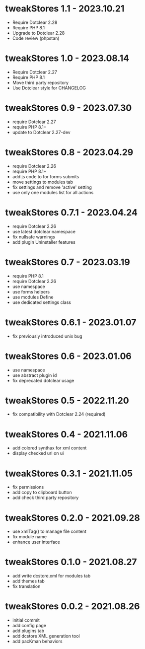 tweakStores 1.1 - 2023.10.21
===========================================================
* Require Dotclear 2.28
* Require PHP 8.1
* Upgrade to Dotclear 2.28
* Code review (phpstan)

tweakStores 1.0 - 2023.08.14
===========================================================
* Require Dotclear 2.27
* Require PHP 8.1
* Move third party repository
* Use Dotclear style for CHANGELOG

tweakStores 0.9 - 2023.07.30
===========================================================
* require Dotclear 2.27
* require PHP 8.1+
* update to Dotclear 2.27-dev

tweakStores 0.8 - 2023.04.29
===========================================================
* require Dotclear 2.26
* require PHP 8.1+
* add js code to for forms submits
* move settings to modules tab
* fix settings and remove 'active' setting
* use only one modules list for all actions

tweakStores 0.7.1 - 2023.04.24
===========================================================
* require Dotclear 2.26
* use latest dotclear namespace
* fix nullsafe warnings
* add plugin Uninstaller features

tweakStores 0.7 - 2023.03.19
===========================================================
* require PHP 8.1
* require Dotclear 2.26
* use namespace
* use forms helpers
* use modules Define
* use dedicated settings class

tweakStores 0.6.1 - 2023.01.07
===========================================================
* fix previously introduced unix bug

tweakStores 0.6 - 2023.01.06
===========================================================
* use namespace
* use abstract plugin id
* fix deprecated dotclear usage

tweakStores 0.5 - 2022.11.20
===========================================================
* fix compatibility with Dotclear 2.24 (required)

tweakStores 0.4 - 2021.11.06
===========================================================
* add colored synthax for xml content
* display checked url on ui

tweakStores 0.3.1 - 2021.11.05
===========================================================
* fix permissions
* add copy to clipboard button
* add check third party repository

tweakStores 0.2.0 - 2021.09.28
===========================================================
* use xmlTag() to manage file content
* fix module name
* enhance user interface

tweakStores 0.1.0 - 2021.08.27
===========================================================
* add write dcstore.xml for modules tab
* add themes tab
* fix translation

tweakStores 0.0.2 - 2021.08.26
===========================================================
* initial commit
* add config page
* add plugins tab
* add dcstore XML generation tool
* add pacKman behaviors
